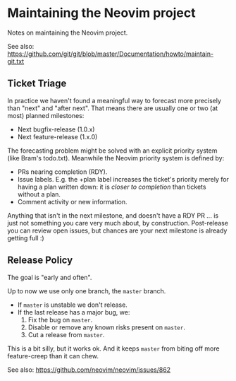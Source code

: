 Maintaining the Neovim project
==============================

Notes on maintaining the Neovim project.

See also: https://github.com/git/git/blob/master/Documentation/howto/maintain-git.txt

Ticket Triage
-------------

In practice we haven't found a meaningful way to forecast more precisely than
"next" and "after next". That means there are usually one or two (at most)
planned milestones:

- Next bugfix-release (1.0.x)
- Next feature-release (1.x.0)

The forecasting problem might be solved with an explicit priority system (like
Bram's todo.txt). Meanwhile the Neovim priority system is defined by:

- PRs nearing completion (RDY).
- Issue labels. E.g. the +plan label increases the ticket's priority merely for
  having a plan written down: it is _closer to completion_ than tickets without
  a plan.
- Comment activity or new information.

Anything that isn't in the next milestone, and doesn't have a RDY PR ... is
just not something you care very much about, by construction. Post-release you
can review open issues, but chances are your next milestone is already getting
full :)

Release Policy
--------------

The goal is "early and often".

Up to now we use only one branch, the `master` branch.

- If `master` is unstable we don't release.
- If the last release has a major bug, we:
  1. Fix the bug on `master`.
  2. Disable or remove any known risks present on `master`.
  3. Cut a release from `master`.

This is a bit silly, but it works ok. And it keeps `master` from biting off
more feature-creep than it can chew.

See also: https://github.com/neovim/neovim/issues/862
